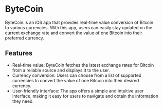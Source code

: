 ByteCoin
========

ByteCoin is an iOS app that provides real-time value conversion of Bitcoin to various currencies. With this app, users can easily stay updated on the current exchange rate and convert the value of one Bitcoin into their preferred currency.

Features
--------

-   Real-time value: ByteCoin fetches the latest exchange rates for Bitcoin from a reliable source and displays it to the user.
-   Currency conversion: Users can choose from a list of supported currencies to convert the value of one Bitcoin into their desired currency.
-   User-friendly interface: The app offers a simple and intuitive user interface, making it easy for users to navigate and obtain the information they need.
